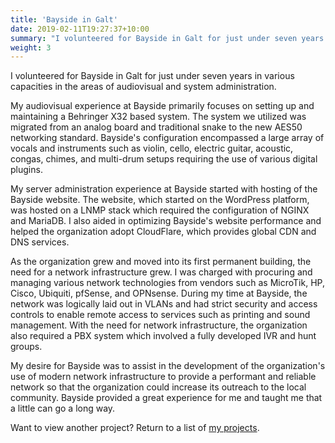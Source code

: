 ```yaml
---
title: 'Bayside in Galt'
date: 2019-02-11T19:27:37+10:00
summary: "I volunteered for Bayside in Galt for just under seven years in various capacities in areas of audio visual and system administration."
weight: 3
---
```


I volunteered for Bayside in Galt for just under seven years in various capacities in the areas of audiovisual and system administration.


My audiovisual experience at Bayside primarily focuses on setting up and maintaining a Behringer X32 based system. The system we utilized was migrated from an analog board and traditional snake to the new AES50 networking standard. Bayside's configuration encompassed a large array of vocals and instruments such as violin, cello, electric guitar, acoustic, congas, chimes, and multi-drum setups requiring the use of various digital plugins.


My server administration experience at Bayside started with hosting of the Bayside website. The website, which started on the WordPress platform, was hosted on a LNMP stack which required the configuration of NGINX and MariaDB. I also aided in optimizing Bayside's website performance and helped the organization adopt CloudFlare, which provides global CDN and DNS services.


As the organization grew and moved into its first permanent building, the need for a network infrastructure grew. I was charged with procuring and managing various network technologies from vendors such as MicroTik, HP, Cisco, Ubiquiti, pfSense, and OPNsense. During my time at Bayside, the network was logically laid out in VLANs and had strict security and access controls to enable remote access to services such as printing and sound management. With the need for network infrastructure, the organization also required a PBX system which involved a fully developed IVR and hunt groups.


My desire for Bayside was to assist in the development of the organization's use of modern network infrastructure to provide a performant and reliable network so that the organization could increase its outreach to the local community. Bayside provided a great experience for me and taught me that a little can go a long way.


Want to view another project? Return to a list of [my projects](/work).